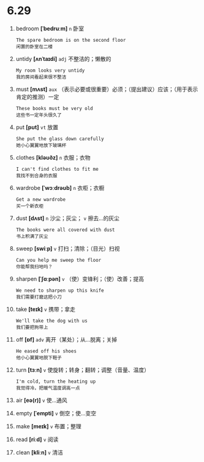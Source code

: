 # 6.29

1. bedroom **[ˈbedruːm]** `n` 卧室

   ```
   The spare bedroom is on the second floor
   闲置的卧室在二楼
   ```

2. untidy **[ʌnˈtaɪdi]** `adj` 不整洁的；懒散的

   ```
   My room looks very untidy
   我的房间看起来很不整洁
   ```

3. must **[mʌst]** `aux` （表示必要或很重要）必须；（提出建议）应该；（用于表示肯定的推测）一定

   ```
   These books must be very old
   这些书一定年头很久了
   ```

4. put **[pʊt]** `vt` 放置

   ```
   She put the glass down carefully
   她小心翼翼地放下玻璃杯
   ```

5. clothes **[kləʊðz]** `n` 衣服；衣物

   ```
   I can't find clothes to fit me
   我找不到合身的衣服
   ```

6. wardrobe **[ˈwɔːdrəʊb]** `n` 衣柜；衣橱

   ```
   Get a new wardrobe
   买一个新衣柜
   ```

7. dust **[dʌst]** `n` 沙尘；灰尘； `v` 擦去...的灰尘

   ```
   The books were all covered with dust
   书上积满了灰尘
   ```

8. sweep **[swiːp]** `v` 打扫；清除；（目光）扫视

   ```
   Can you help me sweep the floor
   你能帮我扫地吗？
   ```

9. sharpen **[ˈʃɑːpən]** `v` （使）变锋利；（使）改善；提高

   ```
   We need to sharpen up this knife
   我们需要打磨这把小刀
   ```

10. take **[teɪk]** `v` 携带；拿走

    ```
    We'll take the dog with us
    我们要把狗带上
    ```

11. off **[ɒf]** `adv` 离开（某处）；从...脱离；关掉

    ```
    He eased off his shoes
    他小心翼翼地脱下鞋子
    ```

12. turn **[tɜːn]** `v` 使旋转；转身；翻转；调整（音量、温度）

    ```
    I'm cold, turn the heating up
    我觉得冷，把暖气温度调高一点
    ```

13. air **[eə(r)]** `v` 使...通风

14. empty **[ˈempti]** `v` 倒空；使...变空

15. make **[meɪk]** `v` 布置；整理

16. read **[riːd]** `v` 阅读

17. clean **[kliːn]** `v` 清洁
